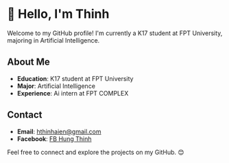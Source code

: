 # 👋 Hello, I'm Thinh

Welcome to my GitHub profile! I'm currently a K17 student at FPT University, majoring in Artificial Intelligence.

## About Me

-  **Education**: K17 student at FPT University
-  **Major**: Artificial Intelligence
-  **Experience**: Ai intern at FPT COMPLEX

## Contact

-  **Email**: hthinhaien@gmail.com
-  **Facebook**: [FB Hung Thinh](https://www.facebook.com/hungthinh.hoang.758)  <!-- Replace with your actual Facebook link -->


Feel free to connect and explore the projects on my GitHub. 😊
